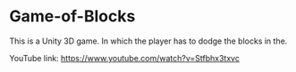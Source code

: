 # Game-of-Blocks
This is a Unity 3D game. In which the player has to dodge the blocks in the.

YouTube link: https://www.youtube.com/watch?v=Stfbhx3txvc

